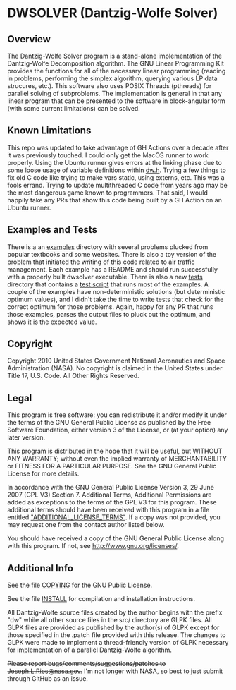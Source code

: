 # DWSOLVER (Dantzig-Wolfe Solver)

## Overview
The Dantzig-Wolfe Solver program is a stand-alone implementation of the
Dantzig-Wolfe Decomposition algorithm.  The GNU Linear Programming Kit provides
the functions for all of the necessary linear programming (reading in problems,
performing the simplex algorithm, querying various LP data strucures, etc.).
This software also uses POSIX Threads (pthreads) for parallel solving of 
subproblems.  The implementation is general in that any linear program that can
be presented to the software in block-angular form (with some current 
limitations) can be solved.

## Known Limitations
This repo was updated to take advantage of GH Actions over a decade after it was 
previously touched. I could only get the MacOS runner to work properly. Using the
Ubuntu runner gives errors at the linking phase due to some loose usage of variable
definitions within [dw.h](./src/dw.h). Trying a few things to fix old C code like
trying to make vars static, using externs, etc. This was a fools errand. Trying to update multithreaded C code from years ago may be the most dangerous game known to programmers. That said, I would happily take any PRs that show this code being built by a GH Action on an Ubuntu runner.

## Examples and Tests
There is a an [examples](./examples/) directory with several problems plucked from popular textbooks and some websites. There is also a toy version of the problem that initiated the writing of this code related to air traffic management. Each example has a README and should run successfully with a properly built dwsolver executable. There is also a new [tests](./tests/) directory that contains a [test script](./tests/dw-tests.sh) that runs most of the examples.  A couple of the examples have non-deterministic solutions (but deterministic optimum values), and I didn't take the time to write tests that check for the correct optimum for those problems. Again, happy for any PR that runs those examples, parses the output files to pluck out the optimum, and shows it is the expected value.

## Copyright
Copyright  2010 United States Government National Aeronautics and Space 
Administration (NASA).  No copyright is claimed in the United States under 
Title 17, U.S. Code. All Other Rights Reserved.

## Legal
This program is free software: you can redistribute it and/or modify
it under the terms of the GNU General Public License as published by
the Free Software Foundation, either version 3 of the License, or
(at your option) any later version.

This program is distributed in the hope that it will be useful,
but WITHOUT ANY WARRANTY; without even the implied warranty of
MERCHANTABILITY or FITNESS FOR A PARTICULAR PURPOSE.  See the
GNU General Public License for more details.

In accordance with the GNU General Public License Version 3, 29 June 2007
(GPL V3) Section 7. Additional Terms, Additional Permissions are added as
exceptions to the terms of the GPL V3 for this program.  These additional
terms should have been received with this program in a file entitled
["ADDITIONAL_LICENSE_TERMS"](./ADDITIONAL_LICENSE_TERMS).  If a copy was not provided, you may request
one from the contact author listed below.

You should have received a copy of the GNU General Public License
along with this program.  If not, see <http://www.gnu.org/licenses/>.

## Additional Info
See the file [COPYING](COPYING) for the GNU Public License.

See the file [INSTALL](INSTALL) for compilation and installation instructions.

All Dantzig-Wolfe source files created by the author begins with the prefix
"dw" while all other source files in the src/ directory are GLPK files.  All
GLPK files are provided as published by the author(s) of GLPK except for those
specified in the .patch file provided with this release.  The changes to GLPK
were made to implement a thread-friendly version of GLPK necessary for 
implementation of a parallel Dantzig-Wolfe algorithm.

~~Please report bugs/comments/suggestions/patches to Joseph.L.Rios@nasa.gov.~~
I'm not longer with NASA, so best to just submit through GitHub as an issue.

